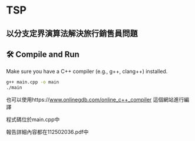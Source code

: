 # TSP

## 以分支定界演算法解決旅行銷售員問題

## 🛠️ Compile and Run

Make sure you have a C++ compiler (e.g., g++, clang++) installed.

```bash
g++ main.cpp -o main
./main
```

也可以使用https://www.onlinegdb.com/online_c++_compiler 這個網站進行編譯

程式碼位於main.cpp中

報告詳細內容都在112502036.pdf中
